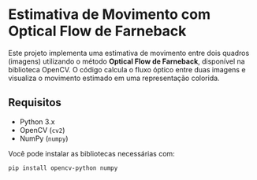 # Estimativa de Movimento com Optical Flow de Farneback

Este projeto implementa uma estimativa de movimento entre dois quadros (imagens) utilizando o método **Optical Flow de Farneback**, disponível na biblioteca OpenCV. O código calcula o fluxo óptico entre duas imagens e visualiza o movimento estimado em uma representação colorida.

## Requisitos

- Python 3.x
- OpenCV (`cv2`)
- NumPy (`numpy`)

Você pode instalar as bibliotecas necessárias com:

```bash
pip install opencv-python numpy

